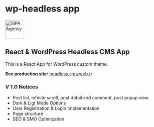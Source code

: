 # wp-headless app

<p><a href="https://headless.sipa.web.tr" target="_blank" rel="nofollow"><img style="width:60px;height:auto" src="https://headless.sipa.web.tr/favicon.png" alt="SIPA Agency"></a></p>

<h2>React & WordPress Headless CMS App</h2>

<p>This is a React App for WordPress custom theme. </p>

<p><strong>See production site:</strong> <a href="https://headless.sipa.web.tr" target="_blank" rel="nofollow">headless.sipa.web.tr</a></p>

<h3>V 1.0 Notices</h3>

<ul>
    <li> Post list, infinite scroll, post detail and comment, post popup view </li>
    <li> Dark & Ligt Mode Options</li>
    <li> User Registiration & Login Implementation </li>
    <li> Page structure </li>
    <li> SEO & SMO Optimization</li>
</ul>